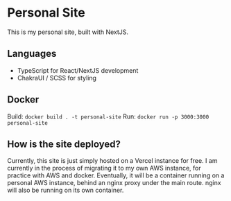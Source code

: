 # Personal Site  
This is my personal site, built with NextJS.

## Languages
- TypeScript for React/NextJS development
- ChakraUI / SCSS for styling

## Docker
Build:
`docker build . -t personal-site`
Run:
`docker run -p 3000:3000 personal-site`

## How is the site deployed?
Currently, this site is just simply hosted on a Vercel instance for free. I am
currently in the process of migrating it to my own AWS instance, for practice
with AWS and docker. Eventually, it will be a container running on a personal
AWS instance, behind an nginx proxy under the main route. nginx will also be
running on its own container.
